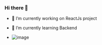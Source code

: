 ### Hi there 👋

- 🔭 I’m currently working on ReactJs project
- 🌱 I’m currently learning Backend

- ![image](https://github.com/mubinanusratullayeva/mubinanusratullayeva/assets/123224054/e0f40f98-0f54-4ff5-9179-2b0de1fd1543)


<!--
**mubinanusratullayeva/mubinanusratullayeva** is a ✨ _special_ ✨ repository because its `README.md` (this file) appears on your GitHub profile.

Here are some ideas to get you started:

- 🔭 I’m currently working on ReactJs project
- 🌱 I’m currently learning Backend
- 👯 I’m looking to collaborate on ...
- 🤔 I’m looking for help with ...
- 💬 Ask me about ...
- 📫 How to reach me: ...
- 😄 Pronouns: ...
- ⚡ Fun fact: ...
-->
